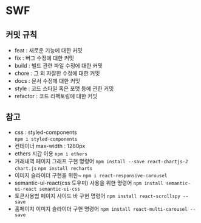 # SWF

## 커밋 규칙

- feat : 새로운 기능에 대한 커밋
- fix : 버그 수정에 대한 커밋
- build : 빌드 관련 파일 수정에 대한 커밋
- chore : 그 외 자잘한 수정에 대한 커밋
- docs : 문서 수정에 대한 커밋
- style : 코드 스타일 혹은 포맷 등에 관한 커밋
- refactor : 코드 리팩토링에 대한 커밋

## 참고

- css : styled-components  
  `npm i styled-components`
- 컨테이너 max-width : 1280px
- ethers 지갑 이용
  `npm i ethers`
- 거래내역 페이지 그래프 구현 명령어
  `npm install --save react-chartjs-2 chart.js`
  `npm install recharts`
- 이미지 슬라이더 구현을 위한~
  `npm i react-responsive-carousel`
- semantic-ui-react(css 도우미) 사용을 위한 명령어
  `npm install semantic-ui-react semantic-ui-css`
- 토큰사용법 페이지 사이드 바 구현 명령어
  `npm install react-scrollspy --save`
- 홈페이지 이미지 슬라이더 구현 명령어
  `npm install react-multi-carousel --save`
